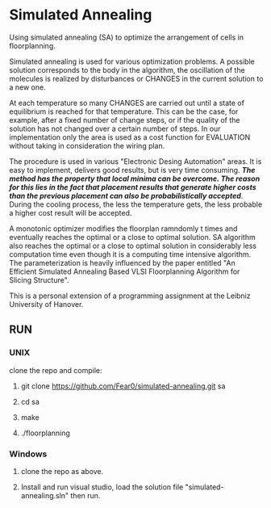 # Simulated Annealing
Using simulated annealing (SA) to optimize the arrangement of cells in floorplanning.

Simulated annealing is used for various optimization problems. A possible solution corresponds to the body in the algorithm, the oscillation of the molecules is realized by disturbances or CHANGES in the current solution to a new one.

At each temperature so many CHANGES are carried out until a state of equilibrium is reached for that temperature. This can be the case, for example, after a fixed number of change steps, or if the quality of the solution has not changed over a certain number of steps. In our implementation only the area is used as a cost function for EVALUATION
without taking in consideration the wiring plan.

The procedure is used in various "Electronic Desing Automation" areas. It is easy to implement, delivers good results, but is very time consuming. **_The method has the property that local minima can be overcome. The reason for this lies in the fact that placement results that generate higher costs than the previous placement can also be probabilistically accepted_**. During the cooling process, the less the temperature gets, the less probable a higher cost result will be accepted.

A monotonic optimizer modifies the floorplan ramndomly t times and eventually reaches the optimal or a close to optimal solution.
SA algorithm also reaches the optimal or a close to optimal solution in considerably less computation time even though it is a computing time intensive algorithm.
The parameterization is heavily influenced by the paper entitled "An Efficient Simulated Annealing Based VLSI Floorplanning Algorithm for Slicing
Structure".

This is a personal extension of a programming assignment at the Leibniz University of Hanover.

## RUN

### UNIX
clone the repo and compile: 

1. git clone https://github.com/Fear0/simulated-annealing.git sa

2. cd sa

3. make

4. ./floorplanning

### Windows

1. clone the repo as above. 

2. Install and run visual studio, load the solution file "simulated-annealing.sln" then run.


